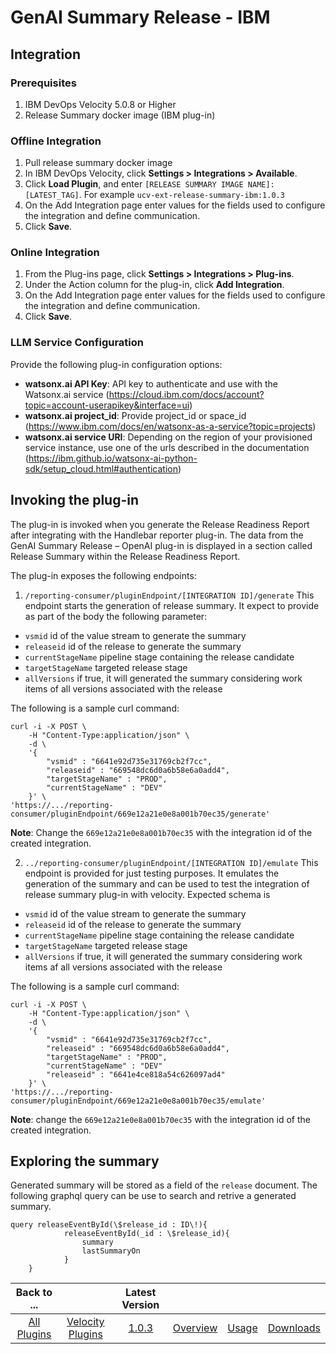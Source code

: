 # GenAI Summary Release - IBM

##  Integration

### Prerequisites
1. IBM DevOps Velocity 5.0.8 or Higher
2. Release Summary docker image (IBM plug-in)

### Offline Integration
1. Pull release summary docker image
2. In IBM DevOps Velocity, click **Settings > Integrations > Available**.
2. Click **Load Plugin**, and enter `[RELEASE SUMMARY IMAGE NAME]:[LATEST_TAG]`. For example `ucv-ext-release-summary-ibm:1.0.3`
3. On the Add Integration page enter values for the fields used to configure the integration and define communication.
4. Click **Save**.

### Online Integration

1. From the Plug-ins page, click **Settings > Integrations > Plug-ins**.
2. Under the Action column for the plug-in, click **Add Integration**.
3. On the Add Integration page enter values for the fields used to configure the integration and define communication.
4. Click **Save**.

### LLM Service Configuration
Provide the following plug-in configuration options:

- **watsonx.ai API Key**: API key to authenticate and use with the Watsonx.ai service (https://cloud.ibm.com/docs/account?topic=account-userapikey&interface=ui)
- **watsonx.ai project_id**: Provide project_id or space_id (https://www.ibm.com/docs/en/watsonx-as-a-service?topic=projects)
- **watsonx.ai service URI**: Depending on the region of your provisioned service instance, use one of the urls described in the documentation (https://ibm.github.io/watsonx-ai-python-sdk/setup_cloud.html#authentication)

## Invoking the plug-in

The plug-in is invoked when you generate the Release Readiness Report after integrating with the Handlebar reporter plug-in. The data from the GenAI Summary Release – OpenAI plug-in is displayed in a section called Release Summary within the Release Readiness Report.

The plug-in exposes the following endpoints:
1. `/reporting-consumer/pluginEndpoint/[INTEGRATION ID]/generate` This endpoint starts the generation of release summary. It expect to provide as part of the body the following parameter:
  - `vsmid` id of the value stream to generate the summary
  - `releaseid` id of the release to generate the summary
  - `currentStageName` pipeline stage containing the release candidate
  - `targetStageName` targeted release stage
  - `allVersions` if true, it will generated the summary considering work items of all versions associated with the release 
  
  The following is a sample curl command:

    curl -i -X POST \
        -H "Content-Type:application/json" \
        -d \
        '{
            "vsmid" : "6641e92d735e31769cb2f7cc",
            "releaseid" : "669548dc6d0a6b58e6a0add4",
            "targetStageName" : "PROD",
            "currentStageName" : "DEV"
        }' \
    'https://.../reporting-consumer/pluginEndpoint/669e12a21e0e8a001b70ec35/generate'
    
  
**Note**: Change the `669e12a21e0e8a001b70ec35` with the integration id of the created integration.

2. `../reporting-consumer/pluginEndpoint/[INTEGRATION ID]/emulate` This endpoint is provided for just testing purposes. It emulates the generation of the summary and can be used to test the integration of release summary plug-in with velocity. Expected schema is 
 - `vsmid` id of the value stream to generate the summary
  - `releaseid` id of the release to generate the summary
  - `currentStageName` pipeline stage containing the release candidate
  - `targetStageName` targeted release stage
  - `allVersions` if true, it will generated the summary considering work items af all versions associated with the release 
  
The following is a sample curl command:
    
    curl -i -X POST \
        -H "Content-Type:application/json" \
        -d \
        '{
            "vsmid" : "6641e92d735e31769cb2f7cc",
            "releaseid" : "669548dc6d0a6b58e6a0add4",
            "targetStageName" : "PROD",
            "currentStageName" : "DEV"
            "releaseid" : "6641e4ce818a54c626097ad4"
        }' \
    'https://.../reporting-consumer/pluginEndpoint/669e12a21e0e8a001b70ec35/emulate'

**Note**: change the `669e12a21e0e8a001b70ec35` with the integration id of the created integration.

## Exploring the summary
Generated summary will be stored as a field of the `release` document. The following graphql query can be use to search and retrive a generated summary.

    query releaseEventById(\$release_id : ID\!){
                releaseEventById(_id : \$release_id){
    				summary
    				lastSummaryOn
                }
        }



|Back to ...||Latest Version||||
| :---: | :---: | :---: | :---: | :---: | :---: |
|[All Plugins](../../index.md)|[Velocity Plugins](../README.md)|[1.0.3](https://hub.docker.com/r/urbancode/ucv-ext-release-summary-ibm/tags)|[Overview](overview.md)|[Usage](usage.md)|[Downloads](downloads.md)